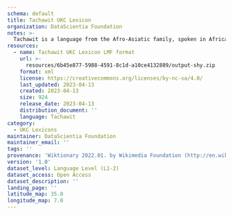 ```yaml
---
schema: default
title: Tachawit UKC Lexicon
organization: DataScientia Foundation
notes: >-
  Tachawit is a language from the Afro-Asiatic family, spoken in Africa. The UKC Lexicon of Tachawit is represented as a lexico-semantic network. It consists of words, word senses, synsets, as well as sense-level and synset-level relationships.
resources:
  - name: Tachawit UKC Lexicon LMF format
    url: >-
      resources/6b45e877-5988-4591-8c1d-a10ce4132889/output-shy.zip
    format: xml
    license: https://creativecommons.org/licenses/by-nc-sa/4.0/
    last_updated: 2023-04-13
    created: 2023-04-13
    size: 924
    release_date: 2023-04-13
    distribution_document: ''
    language: Tachawit
category:
  - UKC Lexicons
maintainer: DataScientia Foundation
maintainer_email: ''
tags: ''
provenance: 'Wiktionary 2022.01. by Wikimedia Foundation (http://en.wiktionary.org); Princeton WordNet 2.1 by Princeton University (https://wordnet.princeton.edu)'
version: '1.0'
dataset_level: Language Level (L1-2)
dataset_access: Open Access
dataset_description: ''
landing_page: ''
latitude_map: 35.0
longitude_map: 7.0
---
```


